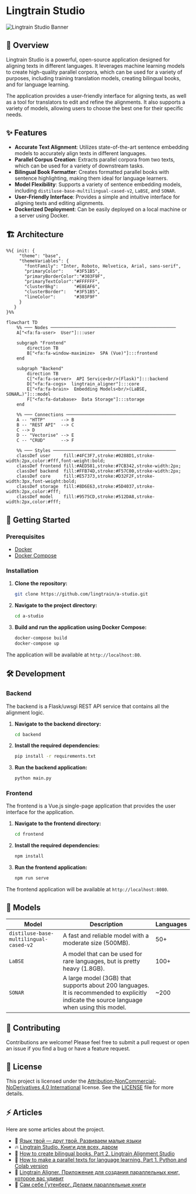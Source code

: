 # Lingtrain Studio

![Lingtrain Studio Banner](/img/title.jpg)

## 📖 Overview

Lingtrain Studio is a powerful, open-source application designed for aligning texts in different languages. It leverages machine learning models to create high-quality parallel corpora, which can be used for a variety of purposes, including training translation models, creating bilingual books, and for language learning.

The application provides a user-friendly interface for aligning texts, as well as a tool for translators to edit and refine the alignments. It also supports a variety of models, allowing users to choose the best one for their specific needs.

## ✨ Features

- **Accurate Text Alignment**: Utilizes state-of-the-art sentence embedding models to accurately align texts in different languages.
- **Parallel Corpus Creation**: Extracts parallel corpora from two texts, which can be used for a variety of downstream tasks.
- **Bilingual Book Formatter**: Creates formatted parallel books with sentence highlighting, making them ideal for language learners.
- **Model Flexibility**: Supports a variety of sentence embedding models, including `distiluse-base-multilingual-cased-v2`, `LaBSE`, and `SONAR`.
- **User-Friendly Interface**: Provides a simple and intuitive interface for aligning texts and editing alignments.
- **Dockerized Deployment**: Can be easily deployed on a local machine or a server using Docker.

## 🏗️ Architecture

```mermaid
%%{ init: {
     "theme": "base",
     "themeVariables": {
       "fontFamily": "Inter, Roboto, Helvetica, Arial, sans-serif",
       "primaryColor":    "#3F51B5",
       "primaryBorderColor":"#303F9F",
       "primaryTextColor":"#FFFFFF",
       "clusterBkg":      "#E8EAF6",
       "clusterBorder":   "#3F51B5",
       "lineColor":       "#303F9F"
     }
   }
}%%

flowchart TD
    %% ─── Nodes ────────────────────────────────────────────────
    A["<fa:fa-user>  User"]:::user

    subgraph "Frontend"
        direction TB
        B["<fa:fa-window-maximize>  SPA (Vue)"]:::frontend
    end

    subgraph "Backend"
        direction TB
        C["<fa:fa-server>  API Service<br/>(Flask)"]:::backend
        D["<fa:fa-cogs>  lingtrain_aligner"]:::core
        E["<fa:fa-brain>  Embedding Models<br/>(LaBSE, SONAR…)"]:::model
        F["<fa:fa-database>  Data Storage"]:::storage
    end

    %% ─── Connections ──────────────────────────────────────────
    A -- "HTTP"      --> B
    B -- "REST API"  --> C
    C --> D
    D -- "Vectorise" --> E
    C -- "CRUD"      --> F

    %% ─── Styles ───────────────────────────────────────────────
    classDef user     fill:#4FC3F7,stroke:#0288D1,stroke-width:2px,color:#fff,font-weight:bold;
    classDef frontend fill:#AED581,stroke:#7CB342,stroke-width:2px;
    classDef backend  fill:#FFB74D,stroke:#F57C00,stroke-width:2px;
    classDef core     fill:#E57373,stroke:#D32F2F,stroke-width:3px,font-weight:bold;
    classDef storage  fill:#8D6E63,stroke:#5D4037,stroke-width:2px,color:#fff;
    classDef model    fill:#9575CD,stroke:#512DA8,stroke-width:2px,color:#fff;
```

## 🚀 Getting Started

### Prerequisites

- [Docker](https://docs.docker.com/get-docker/)
- [Docker Compose](https://docs.docker.com/compose/install/)

### Installation

1. **Clone the repository:**

   ```bash
   git clone https://github.com/lingtrain/a-studio.git
   ```

2. **Navigate to the project directory:**

   ```bash
   cd a-studio
   ```

3. **Build and run the application using Docker Compose:**

   ```bash
   docker-compose build
   docker-compose up
   ```

The application will be available at `http://localhost:80`.

## 🛠️ Development

### Backend

The backend is a Flask/uwsgi REST API service that contains all the alignment logic.

1. **Navigate to the backend directory:**

   ```bash
   cd backend
   ```

2. **Install the required dependencies:**

   ```bash
   pip install -r requirements.txt
   ```

3. **Run the backend application:**

   ```bash
   python main.py
   ```

### Frontend

The frontend is a Vue.js single-page application that provides the user interface for the application.

1. **Navigate to the frontend directory:**

   ```bash
   cd frontend
   ```

2. **Install the required dependencies:**

   ```bash
   npm install
   ```

3. **Run the frontend application:**

   ```bash
   npm run serve
   ```

The frontend application will be available at `http://localhost:8080`.

## 🧬 Models

| Model                                     | Description                                                                                                                                                                                                                                                                                       | Languages              |
| ----------------------------------------- | ------------------------------------------------------------------------------------------------------------------------------------------------------------------------------------------------------------------------------------------------------------------------------------------------- | ---------------------- |
| `distiluse-base-multilingual-cased-v2`    | A fast and reliable model with a moderate size (500MB).                                                                                                                                                                                                                                                           | 50+                    |
| `LaBSE`                                   | A model that can be used for rare languages, but is pretty heavy (1.8GB).                                                                                                                                                                                                                         | 100+                   |
| `SONAR`                                   | A large model (3GB) that supports about 200 languages. It is recommended to explicitly indicate the source language when using this model.                                                                                                                                                             | ~200                   |

## 🤝 Contributing

Contributions are welcome! Please feel free to submit a pull request or open an issue if you find a bug or have a feature request.

## 📝 License

This project is licensed under the [Attribution-NonCommercial-NoDerivatives 4.0 International](http.creativecommons.org/licenses/by-nc-nd/4.0/) license. See the [LICENSE](LICENSE) file for more details.

## ⚡ Articles

Here are some articles about the project.

-  👅 [Язык твой — друг твой. Развиваем малые языки](https://habr.com/ru/articles/791188/)
-  🔥 [Lingtrain Studio. Книги для всех, даром](https://habr.com/ru/company/ods/blog/669990/)
-  🧩 [How to create bilingual books. Part 2. Lingtrain Alignment Studio](https://medium.com/@averoo/how-to-create-bilingual-books-part-2-lingtrain-alignment-studio-ffa56c9c07a6)
-  📘 [How to make a parallel texts for language learning. Part 1. Python and Colab version](https://medium.com/@averoo/how-to-make-a-parallel-book-for-language-learning-part-1-python-and-colab-version-cff09e379d8c)
-  🔮 [Lingtrain Aligner. Приложение для создания параллельных книг, которое вас удивит](https://habr.com/ru/post/564944/)
-  📌 [Сам себе Гутенберг. Делаем параллельные книги](https://habr.com/ru/post/557664/)
